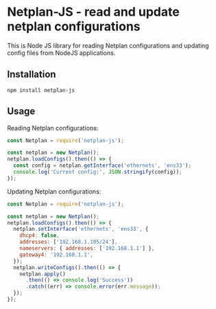 Netplan-JS - read and update netplan configurations
=================================================

This is Node JS library for reading Netplan configurations and updating config files from NodeJS applications.

## Installation

```
npm install netplan-js
```

## Usage

Reading Netplan configurations:

```js
const Netplan = require('netplan-js');

const netplan = new Netplan();
netplan.loadConfigs().then(() => {
  const config = netplan.getInterface('ethernets', 'ens33');
  console.log('Current config:', JSON.stringify(config));
});
```

Updating Netplan configurations:

```js
const Netplan = require('netplan-js');

const netplan = new Netplan();
netplan.loadConfigs().then(() => {
  netplan.setInterface('ethernets', 'ens33', {
    dhcp4: false,
    addresses: ['192.168.1.105/24'],
    nameservers: { addresses: ['192.168.1.1'] },
    gateway4: '192.168.1.1',
  });
  netplan.writeConfigs().then(() => {
    netplan.apply()
      .then(() => console.log('Success'))
      .catch((err) => console.error(err.message));
  });
});
```
